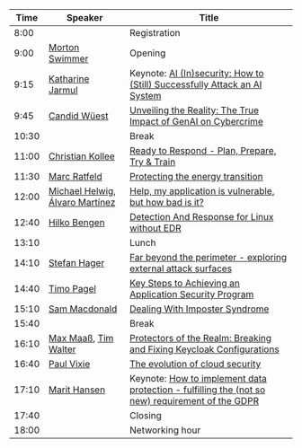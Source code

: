 | Time | Speaker | Title |
| ---- | ------- | ----- |
| 8:00 | | Registration |
| 9:00 | [Morton Swimmer](#morton) | Opening |
| 9:15 | [Katharine Jarmul](#katharine-jarmul) | Keynote: [AI (In)security: How to (Still) Successfully Attack an AI System](#ai-insecurity-how-to-still-successfully-attack-an-ai-system) |
| 9:45 | [Candid Wüest](#candid-wüest) | [Unveiling the Reality: The True Impact of GenAI on Cybercrime](#unveiling-the-reality-the-true-impact-of-genai-on-cybercrime) |
| 10:30 | | Break |
| 11:00 | [Christian Kollee](#christian-kollee) | [Ready to Respond - Plan, Prepare, Try & Train]( "#ready-to-respond---plan-prepare-try--train") |
| 11:30 | [Marc Ratfeld](#marc-ratfeld) | [Protecting the energy transition](#protecting-the-energy-transition) |
| 12:00 | [Michael Helwig](#michael-helwig), [Álvaro Martínez](#álvaro-martínez) | [Help, my application is vulnerable, but how bad is it?](#help-my-application-is-vulnerable-but-how-bad-is-it) |
| 12:40 | [Hilko Bengen](#hilko-bengen) | [Detection And Response for Linux without EDR](#detection-and-response-for-linux-without-edr) |
| 13:10 | | Lunch |
| 14:10 | [Stefan Hager](#stefan-hager) | [Far beyond the perimeter - exploring external attack surfaces](#far-beyond-the-perimeter---exploring-external-attack-surfaces) |
| 14:40 | [Timo Pagel](#timo-pagel) | [Key Steps to Achieving an Application Security Program](#key-steps-to-achieving-an-application-security-program) |
| 15:10 | [Sam Macdonald](#sam-macdonald) | [Dealing With Imposter Syndrome](#dealing-with-imposter-syndrome) |
| 15:40 | | Break |
| 16:10 | [Max Maaß](#max-maaß), [Tim Walter](#tim-walter) | [Protectors of the Realm: Breaking and Fixing Keycloak Configurations](#protectors-of-the-realm-breaking-and-fixing-keycloak-configurations) |
| 16:40 | [Paul Vixie](#paul-vixie) | [The evolution of cloud security](#the-evolution-of-cloud-security) |
| 17:10 | [Marit Hansen](#marit-hansen) | Keynote: [How to implement data protection - fulfilling the (not so new) requirement of the GDPR](#how-to-implement-data-protection--fulfilling-the-not-so-new-requirement-of-the-gdpr) |
| 17:40 |  | Closing |
| 18:00 | | Networking hour |